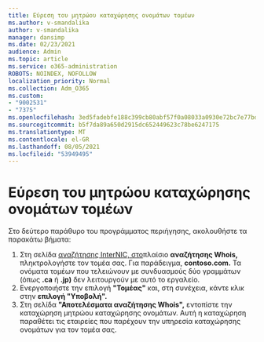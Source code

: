 ```yaml
---
title: Εύρεση του μητρώου καταχώρησης ονομάτων τομέων
ms.author: v-smandalika
author: v-smandalika
manager: dansimp
ms.date: 02/23/2021
audience: Admin
ms.topic: article
ms.service: o365-administration
ROBOTS: NOINDEX, NOFOLLOW
localization_priority: Normal
ms.collection: Adm_O365
ms.custom:
- "9002531"
- "7375"
ms.openlocfilehash: 3ed5fadebfe188c399cb80abf57f0a08033a0930e72bc7e77bd9ac889638fe60
ms.sourcegitcommit: b5f7da89a650d2915dc652449623c78be6247175
ms.translationtype: MT
ms.contentlocale: el-GR
ms.lasthandoff: 08/05/2021
ms.locfileid: "53949495"
---
```

# <a name="find-your-domain-registrar"></a>Εύρεση του μητρώου καταχώρησης ονομάτων τομέων

Στο δεύτερο παράθυρο του προγράμματος περιήγησης, ακολουθήστε τα παρακάτω βήματα:

1. Στη σελίδα [αναζήτησης InterNIC, στο](https://lookup.icann.org/)πλαίσιο **αναζήτησης Whois,** πληκτρολογήστε τον τομέα σας. Για παράδειγμα, **contoso.com.** Τα ονόματα τομέων που τελειώνουν με συνδυασμούς δύο γραμμάτων (όπως **.ca** ή **.jp)** δεν λειτουργούν με αυτό το εργαλείο.
2. Ενεργοποιήστε την επιλογή **"Τομέας"** και, στη συνέχεια, κάντε κλικ στην **επιλογή "Υποβολή".**
3. Στη σελίδα **"Αποτελέσματα αναζήτησης Whois",** εντοπίστε την καταχώρηση μητρώου καταχώρησης ονομάτων. Αυτή η καταχώρηση παραθέτει τις εταιρείες που παρέχουν την υπηρεσία καταχώρησης ονομάτων για τον τομέα σας.
